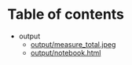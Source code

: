 # Table of contents

* output
  * [output/measure_total.jpeg](output/measure_total.jpeg)
  * [output/notebook.html](output/notebook.html)